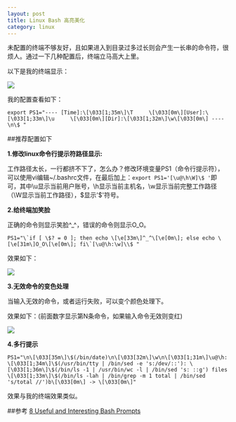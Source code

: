 ```yaml
---
layout: post
title: Linux Bash 高亮美化
category: linux
---
```

未配置的终端不够友好，且如果进入到目录过多过长则会产生一长串的命令符，很烦人。通过一下几种配置后，终端立马高大上里。

以下是我的终端显示：

![](http://beginman.qiniudn.com/bash)

我的配置查看如下：
    
    export PS1="---- [Time]:\[\033[1;35m\]\T     \[\033[0m\][User]:\[\033[1;33m\]\u     \[\033[0m\][Dir]:\[\033[1;32m\]\w\[\033[0m\] ----\n\$ "


##推荐配置如下

**1.修改linux命令行提示符路径显示:**

工作路径太长，一行都挤不下了，怎么办？修改环境变量PS1（命令行提示符），可以使用vi编辑~/.bashrc文件，在最后加上：`export PS1='[\u@\h\W]\$ '`即可，其中\u显示当前用户账号，\h显示当前主机名，\w显示当前完整工作路径（\W显示当前工作路径），\$显示'$'符号。

**2.给终端加笑脸**

正确的命令则显示笑脸^_^，错误的命令则显示O_O。

    PS1="\`if [ \$? = 0 ]; then echo \[\e[33m\]^_^\[\e[0m\]; else echo \[\e[31m\]O_O\[\e[0m\]; fi\`[\u@\h:\w]\\$ "


效果如下：

![](http://beginman.qiniudn.com/bash1)

**3.无效命令的变色处理**

当输入无效的命令，或者运行失败，可以变个颜色处理下。

效果如下：(前面数字显示第N条命令，如果输入命令无效则变红)

![](http://beginman.qiniudn.com/bash2)

**4.多行提示**

    PS1="\n\[\033[35m\]\$(/bin/date)\n\[\033[32m\]\w\n\[\033[1;31m\]\u@\h: \[\033[1;34m\]\$(/usr/bin/tty | /bin/sed -e 's:/dev/::'): \[\033[1;36m\]\$(/bin/ls -1 | /usr/bin/wc -l | /bin/sed 's: ::g') files \[\033[1;33m\]\$(/bin/ls -lah | /bin/grep -m 1 total | /bin/sed 's/total //')b\[\033[0m\] -> \[\033[0m\]"

效果与我的终端效果类似。

##参考
[8 Useful and Interesting Bash Prompts](http://www.maketecheasier.com/8-useful-and-interesting-bash-prompts/)








